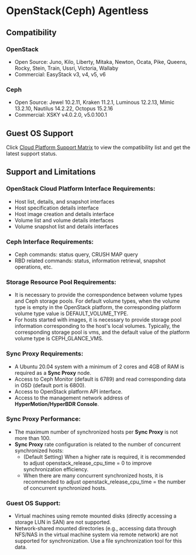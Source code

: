 # OpenStack(Ceph) Agentless

## Compatibility

### OpenStack

* Open Source: Juno, Kilo, Liberty, Mitaka, Newton, Ocata, Pike, Queens, Rocky, Stein, Train, Ussri, Victoria, Wallaby
* Commercial: EasyStack v3, v4, v5, v6

### Ceph

* Open Source: Jewel 10.2.11, Kraken 11.2.1, Luminous 12.2.13, Mimic 13.2.10, Nautilus 14.2.22, Octopus 15.2.16
* Commercial: XSKY v4.0.2.0, v5.0.100.1

## Guest OS Support

Click [Cloud Platform Support Matrix](https://oneprocloud.feishu.cn/sheets/VRqksSPEPhRTPStp3kVcItXNnyh?sheet=Y9fpqO) to view the compatibility list and get the latest support status.

## Support and Limitations

### OpenStack Cloud Platform Interface Requirements:
   - Host list, details, and snapshot interfaces
   - Host specification details interface
   - Host image creation and details interface
   - Volume list and volume details interfaces
   - Volume snapshot list and details interfaces

### Ceph Interface Requirements:
   - Ceph commands: status query, CRUSH MAP query
   - RBD related commands: status, information retrieval, snapshot operations, etc.

### Storage Resource Pool Requirements:
   - It is necessary to provide the correspondence between volume types and Ceph storage pools. For default volume types, when the volume type is empty in the OpenStack platform, the corresponding platform volume type value is DEFAULT_VOLUME_TYPE.
   - For hosts started with images, it is necessary to provide storage pool information corresponding to the host's local volumes. Typically, the corresponding storage pool is vms, and the default value of the platform volume type is CEPH_GLANCE_VMS.

### Sync Proxy Requirements:
   - A Ubuntu 20.04 system with a minimum of 2 cores and 4GB of RAM is required as a **Sync Proxy** node.
   - Access to Ceph Monitor (default is 6789) and read corresponding data in OSD (default port is 6800).
   - Access to OpenStack platform API interface.
   - Access to the management network address of **HyperMotion/HyperBDR Console**.

### Sync Proxy Performance:
   - The maximum number of synchronized hosts per **Sync Proxy** is not more than 100.
   - **Sync Proxy** rate configuration is related to the number of concurrent synchronized hosts:
      - (Default Setting) When a higher rate is required, it is recommended to adjust openstack_release_cpu_time = 0 to improve synchronization efficiency.
      - When there are many concurrent synchronized hosts, it is recommended to adjust openstack_release_cpu_time = the number of concurrent synchronized hosts.

### Guest OS Support:
   - Virtual machines using remote mounted disks (directly accessing a storage LUN in SAN) are not supported.
   - Network-shared mounted directories (e.g., accessing data through NFS/NAS in the virtual machine system via remote network) are not supported for synchronization. Use a file synchronization tool for this data.
